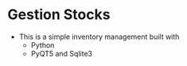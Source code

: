 # Gestion Stocks

* This is a simple inventory management built with 
  * Python
  * PyQT5 and Sqlite3
